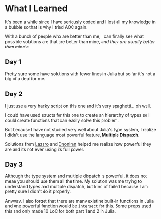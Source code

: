 # What I Learned

It's been a while since I have seriously coded and I lost all my knowledge in a bubble so that is why I tried AOC again.

With a bunch of people who are better than me, I can finally see what possible solutions are that are better than mine, *and they are usually better than mine's*.

## Day 1

Pretty sure some have solutions with fewer lines in Julia but so far it's not a big of a deal for me.

## Day 2

I just use a very hacky script on this one and it's very spaghetti... oh well. 

I could have used structs for this one to create an hierarchy of types so I could create functions that can easily solve this problem. 

But because I have not studied very well about Julia's type system, I realize I didn't use the language most powerful feature, **Multiple Dispatch**. 

Solutions from [Lazaro](https://github.com/lazarusA/AdventOfCode2022/blob/master/src/day2.jl) and [Dnonimn](https://gist.github.com/dzonimn/6f015f0294c1c3e97f931ed71a09d48b) helped me realize how powerful they are and its not even using its full power.

## Day 3

Although the type system and multiple dispatch is powerful, it does not mean you should use them all the time. My solution was me trying to understand types and multiple dispatch, but kind of failed because I am pretty sure I didn't do it properly.

Anyway, I also forget that there are many existing built-in functions in Julia and one powerful function would be `intersect` for this. Some peeps used this and only made 10 LoC for both part 1 and 2 in Julia.

